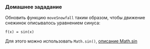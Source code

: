 ### Домашнее зададание

Обновить функцию `moveSnowfall` таким образом, чтобы движение снежинок описывалось уравнением синуса:

```
f(x) = sin(x)
```

Для этого можно использовать `Math.sin()`, [описание Math.sin](https://developer.mozilla.org/ru/docs/Web/JavaScript/Reference/Global_Objects/Math/sin)

